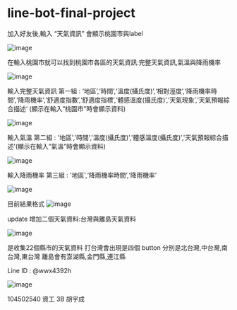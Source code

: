 # line-bot-final-project


加入好友後,輸入 “天氣資訊” 會顯示桃園市與label

![image](https://github.com/victor5566/line-bot-final-project/blob/master/Screenshot_20180601-133615_LINE.jpg)

在輸入桃園市就可以找到桃園市各區的天氣資訊:完整天氣資訊,氣溫與降雨機率

![image](https://github.com/victor5566/line-bot-final-project/blob/master/Screenshot_20180601-133615_LINE.jpg)

輸入完整天氣資訊
第一組 : ‘地區’,‘時間’,‘溫度(攝氏度)’,‘相對溼度’,‘降雨機率時間’,‘降雨機率’,‘舒適度指數’,‘舒適度指標’,‘體感溫度(攝氏度)’,‘天氣現象’,‘天氣預報綜合描述‘ (顯示在輸入”桃園市”時會顯示資料)

![image](https://github.com/victor5566/line-bot-final-project/blob/master/Screenshot_20180601-133641_LINE.jpg)

輸入氣溫
第二組 : '地區','時間','溫度(攝氏度)','體感溫度(攝氏度)','天氣預報綜合描述'(顯示在輸入”氣溫”時會顯示資料)

![image](https://github.com/victor5566/line-bot-final-project/blob/master/Screenshot_20180601-133704_LINE.jpg)

輸入降雨機率
第三組 : '地區',‘降雨機率時間’,‘降雨機率’

![image](https://github.com/victor5566/line-bot-final-project/blob/master/Screenshot_20180601-133641_LINE.jpg)

目前結果格式
![image](https://github.com/victor5566/line-bot-final-project/blob/master/Screenshot_20180601-133731_LINE.jpg)

update
增加二個天氣資料:台灣與離島天氣資料

![image](https://github.com/victor5566/line-bot-final-project/blob/master/Screenshot_20180604-232206_LINE.jpg)

是收集22個縣市的天氣資料
打台灣會出現是四個 button 分別是北台灣,中台灣,南台灣,東台灣
離島會有澎湖縣,金門縣,連江縣

Line ID : @wwx4392h

![image](https://github.com/victor5566/line-bot-final-project/blob/master/%E5%9C%96%E7%89%871.png)

104502540 資工 3B 胡宇成
